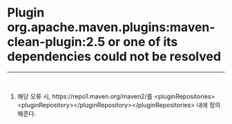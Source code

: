 <h1>Plugin org.apache.maven.plugins:maven-clean-plugin:2.5 or one of its dependencies could not be resolved</h1><hr>
<br>

<ol>
<li>해당 오류 시, https://repo1.maven.org/maven2/를 &lt;pluginRepositories&gt;&lt;pluginRepository&gt;&lt;/pluginRepository&gt;&lt;/pluginRepositories&gt; 내에 정의해준다.</li>
</ol>
